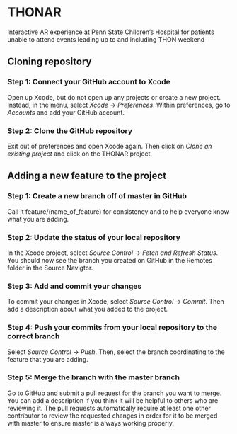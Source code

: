 # THONAR
Interactive AR experience at Penn State Children’s Hospital for patients unable to attend events leading up to and including THON weekend

## Cloning repository

### Step 1: Connect your GitHub account to Xcode
Open up Xcode, but do not open up any projects or create a new project. Instead, in the menu, select *Xcode* -> *Preferences*. Within preferences, go to *Accounts* and add your GitHub account.

### Step 2: Clone the GitHub repository
Exit out of preferences and open Xcode again. Then click on *Clone an existing project* and click on the THONAR project.

## Adding a new feature to the project

### Step 1: Create a new branch off of master in GitHub
Call it feature/(name_of_feature) for consistency and to help everyone know what you are adding.

### Step 2: Update the status of your local repository
In the Xcode project, select *Source Control* -> *Fetch and Refresh Status*. You should now see the branch you created on GitHub in the Remotes folder in the Source Navigtor.

### Step 3: Add and commit your changes
To commit your changes in Xcode, select *Source Control* -> *Commit*. Then add a description about what you added to the project.

### Step 4: Push your commits from your local repository to the correct branch
Select *Source Control* -> *Push*. Then, select the branch coordinating to the feature that you are adding.

### Step 5: Merge the branch with the master branch
Go to GitHub and submit a pull request for the branch you want to merge. You can add a description if you think it will be helpful to others who are reviewing it. The pull requests automatically require at least one other contributor to review the requested changes in order for it to be merged with master to ensure master is always working properly.
